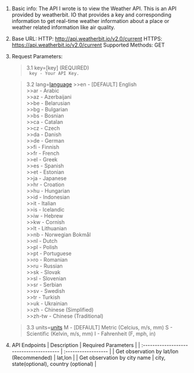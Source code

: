 1. Basic info:
The API I wrote is to view the Weather API. This is an API provided by weatherbit. IO that provides a key and corresponding information to get real-time weather information about a place or weather related information like air quality.


2. Base URL:
HTTP: http://api.weatherbit.io/v2.0/current
HTTPS: https://api.weatherbit.io/v2.0/current
Supported Methods: GET


3. Request Parameters:  
    >3.1 key=[key] (REQUIRED)  
        `` 
        key - Your API Key.
        ``

    >3.2 lang=[language](optional) 
        >>en - [DEFAULT] English  
        >>ar - Arabic  
        >>az - Azerbaijani  
        >>be - Belarusian  
        >>bg - Bulgarian  
        >>bs - Bosnian  
        >>ca - Catalan  
        >>cz - Czech  
        >>da - Danish  
        >>de - German  
        >>fi - Finnish  
        >>fr - French  
        >>el - Greek  
        >>es - Spanish  
        >>et - Estonian  
        >>ja - Japanese  
        >>hr - Croation  
        >>hu - Hungarian  
        >>id - Indonesian  
        >>it - Italian  
        >>is - Icelandic  
        >>iw - Hebrew  
        >>kw - Cornish  
        >>lt - Lithuanian  
        >>nb - Norwegian Bokmål  
        >>nl - Dutch  
        >>pl - Polish  
        >>pt - Portuguese  
        >>ro - Romanian  
        >>ru - Russian  
        >>sk - Slovak  
        >>sl - Slovenian  
        >>sr - Serbian  
        >>sv - Swedish  
        >>tr - Turkish  
        >>uk - Ukrainian  
        >>zh - Chinese (Simplified)  
        >>zh-tw - Chinese (Traditional)  
  
    >3.3 units=[units](optional)
        M - [DEFAULT] Metric (Celcius, m/s, mm)
        S - Scientific (Kelvin, m/s, mm)
        I - Fahrenheit (F, mph, in)


4. API Endpoints
    | Description                              | Required Parameters |
    | :--------------------------------------- | :------------------ |
    | Get observation by lat/lon (Recommended) | lat,lon             |
    | Get observation by city name             | city, state(optional), country (optional) |
